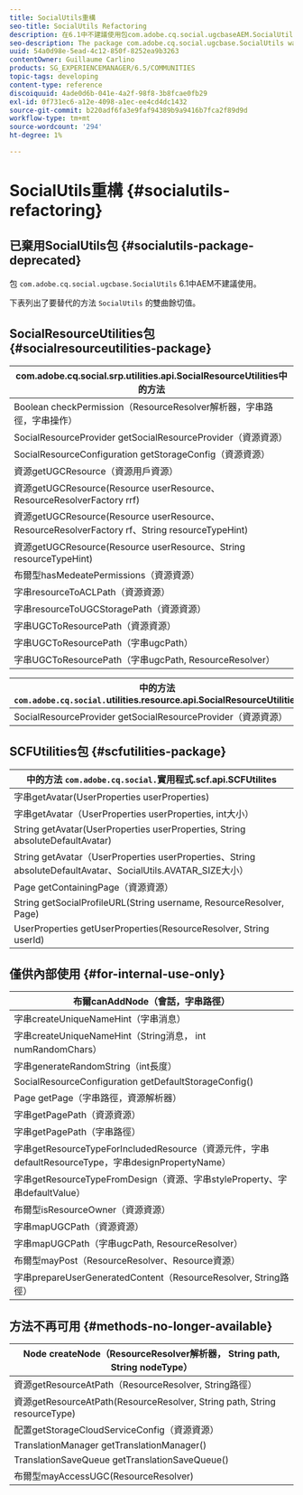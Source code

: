 ```yaml
---
title: SocialUtils重構
seo-title: SocialUtils Refactoring
description: 在6.1中不建議使用包com.adobe.cq.social.ugcbaseAEM.SocialUtils
seo-description: The package com.adobe.cq.social.ugcbase.SocialUtils was deprecated in AEM 6.1
uuid: 54a0d98e-5ead-4c12-850f-8252ea9b3263
contentOwner: Guillaume Carlino
products: SG_EXPERIENCEMANAGER/6.5/COMMUNITIES
topic-tags: developing
content-type: reference
discoiquuid: 4ade0d6b-041e-4a2f-98f8-3b8fcae0fb29
exl-id: 0f731ec6-a12e-4098-a1ec-ee4cd4dc1432
source-git-commit: b220adf6fa3e9faf94389b9a9416b7fca2f89d9d
workflow-type: tm+mt
source-wordcount: '294'
ht-degree: 1%

---
```


# SocialUtils重構 {#socialutils-refactoring}

## 已棄用SocialUtils包 {#socialutils-package-deprecated}

包 `com.adobe.cq.social.ugcbase.SocialUtils` 6.1中AEM不建議使用。

下表列出了要替代的方法 `SocialUtils` 的雙曲餘切值。

## SocialResourceUtilities包  {#socialresourceutilities-package}

| com.adobe.cq.social.srp.utilities.api.SocialResourceUtilities中的方法 |
|---|
| Boolean checkPermission（ResourceResolver解析器，字串路徑，字串操作） |  |
| SocialResourceProvider getSocialResourceProvider（資源資源） |  |
| SocialResourceConfiguration getStorageConfig（資源資源） |  |
| 資源getUGCResource（資源用戶資源） |  |
| 資源getUGCResource(Resource userResource、ResourceResolverFactory rrf) | 新 |
| 資源getUGCResource(Resource userResource、ResourceResolverFactory rf、String resourceTypeHint) | 新 |
| 資源getUGCResource(Resource userResource、String resourceTypeHint) |  |
| 布爾型hasMedeatePermissions（資源資源） |  |
| 字串resourceToACLPath（資源資源） |  |
| 字串resourceToUGCStoragePath（資源資源） | 替換字串resourceToUGCPath（Resource資源） |
| 字串UGCToResourcePath（資源資源） |  |
| 字串UGCToResourcePath（字串ugcPath） | 更改了簽名 |
| 字串UGCToResourcePath（字串ugcPath, ResourceResolver） | 新 |

| 中的方法 `com.adobe.cq.social.`utilities.resource.api.SocialResourceUtilities |
|---|
| SocialResourceProvider getSocialResourceProvider（資源資源） | 替換SocialResourceProvider getConfiguredProvider（資源資源） |

## SCFUtilities包 {#scfutilities-package}

| 中的方法 `com.adobe.cq.social.`實用程式.scf.api.SCFUtilites |
|---|
| 字串getAvatar(UserProperties userProperties) |
| 字串getAvatar（UserProperties userProperties, int大小） |
| String getAvatar(UserProperties userProperties, String absoluteDefaultAvatar) |
| String getAvatar（UserProperties userProperties、String absoluteDefaultAvatar、SocialUtils.AVATAR_SIZE大小） |
| Page getContainingPage（資源資源） |
| String getSocialProfileURL(String username, ResourceResolver, Page) |
| UserProperties getUserProperties(ResourceResolver, String userId) |

## 僅供內部使用 {#for-internal-use-only}

| 布爾canAddNode（會話，字串路徑） |
|---|
| 字串createUniqueNameHint（字串消息） |
| 字串createUniqueNameHint（String消息， int numRandomChars） |
| 字串generateRandomString（int長度） |
| SocialResourceConfiguration getDefaultStorageConfig() |
| Page getPage（字串路徑，資源解析器） |
| 字串getPagePath（資源資源） |
| 字串getPagePath（字串路徑） |
| 字串getResourceTypeForIncludedResource（資源元件，字串defaultResourceType，字串designPropertyName） |
| 字串getResourceTypeFromDesign（資源、字串styleProperty、字串defaultValue） |
| 布爾型isResourceOwner（資源資源） |
| 字串mapUGCPath（資源資源） |
| 字串mapUGCPath（字串ugcPath, ResourceResolver） |
| 布爾型mayPost（ResourceResolver、Resource資源） |
| 字串prepareUserGeneratedContent（ResourceResolver, String路徑） |

## 方法不再可用 {#methods-no-longer-available}

| Node createNode（ResourceResolver解析器， String path, String nodeType） |
|---|
| 資源getResourceAtPath（ResourceResolver, String路徑） |
| 資源getResourceAtPath(ResourceResolver, String path, String resourceType) |
| 配置getStorageCloudServiceConfig（資源資源） |
| TranslationManager getTranslationManager() |
| TranslationSaveQueue getTranslationSaveQueue() |
| 布爾型mayAccessUGC(ResourceResolver) |
